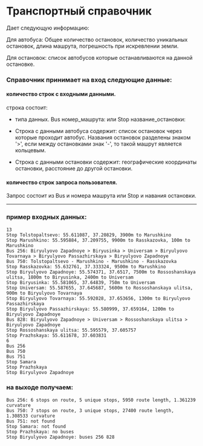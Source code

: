 # Транспортный справочник

Дает следующую информацию:

Для автобуса:
Общее количество остановок, количество уникальных остановок, длина машрута, погрешность при искревлении земли.

Для остановок:
список автобусов которые останавливаются на данной остановке.


### Справочник принимает на вход следующие данные:

#### количество строк с входными данными.

строка состоит:
* типа данных. Bus номер_машрута: или Stop название_остановки:

* Строка с данными автобуса содержит: список остановок через которые проходит автобус. 
Названия остановок разделены знаком '>', если между остановками знак '-', то такой машрут является кольцевым.

* Строка с данными остановки содержит: географические координаты остановки, расстояние до другой остановки.

#### количество строк запроса пользователя.
Запрос состоит из Bus и номера машрута или Stop и навания остановки.

----------

### пример входных данных:
```
13
Stop Tolstopaltsevo: 55.611087, 37.20829, 3900m to Marushkino
Stop Marushkino: 55.595884, 37.209755, 9900m to Rasskazovka, 100m to Marushkino
Bus 256: Biryulyovo Zapadnoye > Biryusinka > Universam > Biryulyovo Tovarnaya > Biryulyovo Passazhirskaya > Biryulyovo Zapadnoye
Bus 750: Tolstopaltsevo - Marushkino - Marushkino - Rasskazovka
Stop Rasskazovka: 55.632761, 37.333324, 9500m to Marushkino
Stop Biryulyovo Zapadnoye: 55.574371, 37.6517, 7500m to Rossoshanskaya ulitsa, 1800m to Biryusinka, 2400m to Universam
Stop Biryusinka: 55.581065, 37.64839, 750m to Universam
Stop Universam: 55.587655, 37.645687, 5600m to Rossoshanskaya ulitsa, 900m to Biryulyovo Tovarnaya
Stop Biryulyovo Tovarnaya: 55.592028, 37.653656, 1300m to Biryulyovo Passazhirskaya
Stop Biryulyovo Passazhirskaya: 55.580999, 37.659164, 1200m to Biryulyovo Zapadnoye
Bus 828: Biryulyovo Zapadnoye > Universam > Rossoshanskaya ulitsa > Biryulyovo Zapadnoye
Stop Rossoshanskaya ulitsa: 55.595579, 37.605757
Stop Prazhskaya: 55.611678, 37.603831
6
Bus 256
Bus 750
Bus 751
Stop Samara
Stop Prazhskaya
Stop Biryulyovo Zapadnoye
```

### на выходе получаем:

```
Bus 256: 6 stops on route, 5 unique stops, 5950 route length, 1.361239 curvature
Bus 750: 7 stops on route, 3 unique stops, 27400 route length, 1.308533 curvature
Bus 751: not found
Stop Samara: not found
Stop Prazhskaya: no buses
Stop Biryulyovo Zapadnoye: buses 256 828
```
